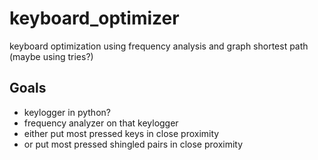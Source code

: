 # keyboard_optimizer
keyboard optimization using frequency analysis and graph shortest path (maybe using tries?)

## Goals
* keylogger in python?
* frequency analyzer on that keylogger
* either put most pressed keys in close proximity
* or put most pressed shingled pairs in close proximity
